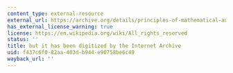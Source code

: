 ```yaml
---
content_type: external-resource
external_url: https://archive.org/details/principles-of-mathematical-analysis-walter-rudin?
has_external_license_warning: true
license: https://en.wikipedia.org/wiki/All_rights_reserved
status: ''
title: but it has been digitized by the Internet Archive
uid: f437c6f0-82aa-403d-b944-e90758be6c49
wayback_url: ''
---
```


